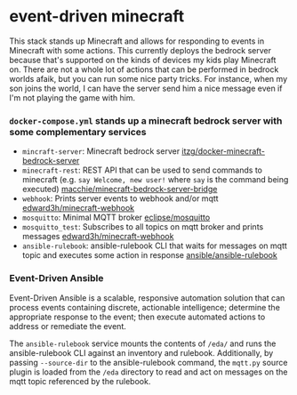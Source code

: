 # event-driven minecraft

This stack stands up Minecraft and allows for responding to events in Minecraft with some actions. This currently deploys the bedrock server because that's supported on the kinds of devices my kids play Minecraft on. There are not a whole lot of actions that can be performed in bedrock worlds afaik, but you can run some nice party tricks. For instance, when my son joins the world, I can have the server send him a nice message even if I'm not playing the game with him.

### `docker-compose.yml` stands up a minecraft bedrock server with some complementary services
  - `mincraft-server`: Minecraft bedrock server  [itzg/docker-minecraft-bedrock-server](https://github.com/itzg/docker-minecraft-bedrock-server) 
  - `minecraft-rest`: REST API that can be used to send commands to minecraft (e.g. `say Welcome, new user!` where `say` is the command being executed) [macchie/minecraft-bedrock-server-bridge](https://github.com/macchie/minecraft-bedrock-server-bridge)
  - `webhook`: Prints server events to webhook and/or mqtt [edward3h/minecraft-webhook](https://github.com/edward3h/minecraft-webhook)
  - `mosquitto`: Minimal MQTT broker [eclipse/mosquitto](https://github.com/eclipse/mosquitto)
  - `mosquitto_test`: Subscribes to all topics on mqtt broker and prints messages [edward3h/minecraft-webhook](https://github.com/edward3h/docker-bds-integration-test/blob/029cd5f62241dc79d05d5fe5d584f7d246844385/docker-compose.yml#L71-L76)
  - `ansible-rulebook`: ansible-rulebook CLI that waits for messages on mqtt topic and executes some action in response [ansible/ansible-rulebook](https://github.com/ansible/ansible-rulebook)

### Event-Driven Ansible

Event-Driven Ansible is a scalable, responsive automation solution that can process events containing discrete, actionable intelligence; determine the appropriate response to the event; then execute automated actions to address or remediate the event.

The `ansible-rulebook` service mounts the contents of `/eda/` and runs the ansible-rulebook CLI against an inventory and rulebook. Additionally, by passing `--source-dir` to the ansible-rulebook command, the `mqtt.py` source plugin is loaded from the `/eda` directory to read and act on messages on the mqtt topic referenced by the rulebook.
